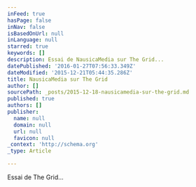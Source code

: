 ```yaml
---
inFeed: true
hasPage: false
inNav: false
isBasedOnUrl: null
inLanguage: null
starred: true
keywords: []
description: Essai de NausicaMedia sur The Grid...
datePublished: '2016-01-27T07:56:33.349Z'
dateModified: '2015-12-21T05:44:35.286Z'
title: NausicaMedia sur The Grid
author: []
sourcePath: _posts/2015-12-18-nausicamedia-sur-the-grid.md
published: true
authors: []
publisher:
  name: null
  domain: null
  url: null
  favicon: null
_context: 'http://schema.org'
_type: Article

---
```

Essai de The Grid...